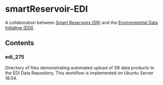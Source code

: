 # smartReservoir-EDI

A collaboration between [Smart Reservoirs (SR)](http://smartreservoir.org) and the [Environmental Data Initiative (EDI)](https://environmentaldatainitiative.org).

## Contents

### edi_275

Directory of files demonstrating automated upload of SR data products to the EDI Data Repository. This workflow is implemented on Ubuntu Server 18.04.
